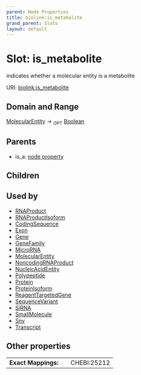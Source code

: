 ```yaml
---
parent: Node Properties
title: biolink:is_metabolite
grand_parent: Slots
layout: default
---
```


# Slot: is_metabolite


indicates whether a molecular entity is a metabolite

URI: [biolink:is_metabolite](https://w3id.org/biolink/vocab/is_metabolite)

## Domain and Range

[MolecularEntity](MolecularEntity.md) ->  <sub>OPT</sub> [Boolean](types/Boolean.md)

## Parents

 *  is_a: [node property](node_property.md)

## Children


## Used by

 * [RNAProduct](RNAProduct.md)
 * [RNAProductIsoform](RNAProductIsoform.md)
 * [CodingSequence](CodingSequence.md)
 * [Exon](Exon.md)
 * [Gene](Gene.md)
 * [GeneFamily](GeneFamily.md)
 * [MicroRNA](MicroRNA.md)
 * [MolecularEntity](MolecularEntity.md)
 * [NoncodingRNAProduct](NoncodingRNAProduct.md)
 * [NucleicAcidEntity](NucleicAcidEntity.md)
 * [Polypeptide](Polypeptide.md)
 * [Protein](Protein.md)
 * [ProteinIsoform](ProteinIsoform.md)
 * [ReagentTargetedGene](ReagentTargetedGene.md)
 * [SequenceVariant](SequenceVariant.md)
 * [SiRNA](SiRNA.md)
 * [SmallMolecule](SmallMolecule.md)
 * [Snv](Snv.md)
 * [Transcript](Transcript.md)

## Other properties

|  |  |  |
| --- | --- | --- |
| **Exact Mappings:** | | CHEBI:25212 |

